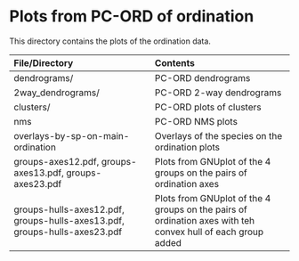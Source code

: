 # Plots from PC-ORD of ordination

This directory contains the plots of the ordination data.

File/Directory|Contents|
|:-------------------|:---------------------------------------------------------------------|
| dendrograms/ | PC-ORD dendrograms | 
| 2way_dendrograms/ | PC-ORD 2-way dendrograms |
| clusters/ | PC-ORD plots of clusters
| nms | PC-ORD NMS plots |
| overlays-by-sp-on-main-ordination | Overlays of the species on the ordination plots |
| groups-axes12.pdf, groups-axes13.pdf, groups-axes23.pdf | Plots from GNUplot of the 4 groups on the pairs of ordination axes |
| groups-hulls-axes12.pdf, groups-hulls-axes13.pdf, groups-hulls-axes23.pdf | Plots from GNUplot of the 4 groups on the pairs of ordination axes with teh convex hull of each group added |
